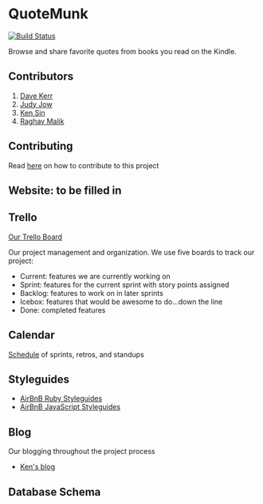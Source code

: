 QuoteMunk
========
[![Build Status](https://travis-ci.org/cicadas-2014/quotemunk.svg?branch=master)](https://travis-ci.org/cicadas-2014/quotemunk)

Browse and share favorite quotes from books you read on the Kindle.

## Contributors
1. [Dave Kerr](https://github.com/davek09)
2. [Judy Jow](https://github.com/jjow)
3. [Ken Sin](https://github.com/ksin)
4. [Raghav Malik](https://github.com/raghav1987)

## Contributing
Read [here](./contributing.md) on how to contribute to this project

## Website: to be filled in

## Trello
[Our Trello Board](https://trello.com/b/fJlR6wUl)

Our project management and organization. We use five boards to track our project:
* Current: features we are currently working on 
* Sprint: features for the current sprint with story points assigned
* Backlog: features to work on in later sprints
* Icebox: features that would be awesome to do...down the line
* Done: completed features

## Calendar
[Schedule](https://www.google.com/calendar/embed?src=eqhu4h1iks4tlpoh3dm1a8k2nc%40group.calendar.google.com&ctz=America/New_York) of sprints, retros, and standups

## Styleguides
* [AirBnB Ruby Styleguides](https://github.com/airbnb/ruby)
* [AirBnB JavaScript Styleguides](https://github.com/airbnb/javascript)

## Blog
Our blogging throughout the project process
* [Ken's blog](http://ksin.github.io/)

## Database Schema 
